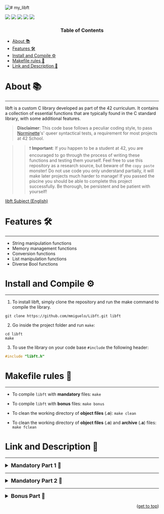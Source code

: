 ![# my_libft](https://github.com/mmiguelo/42_project_badges/blob/main/covers/cover-libft-bonus.png)

<p>
    <img src="https://img.shields.io/badge/score-125%20%2F%20100-success?style=for-the-badge" />
    <img src="https://img.shields.io/github/repo-size/mmiguelo/Libft?style=for-the-badge&logo=github">
    <img src="https://img.shields.io/github/languages/count/mmiguelo/Libft?style=for-the-badge&logo=" />
    <img src="https://img.shields.io/github/languages/top/mmiguelo/Libft?style=for-the-badge" />
    <img src="https://img.shields.io/github/last-commit/mmiguelo/Libft?style=for-the-badge" />
</p>


<h3 align=center>Table of Contents</h3>

<!-- mtoc-start -->

* [About 📚](#about-)
* [Features 🛠️](#features-)
* [Install and Compile ⚙️](#installation-)
* [Makefile rules 🔧](#makefile-rules-)
* [Link and Description 🔗](#link-and-description)


<!-- mtoc-end -->

<div/>



<div align=left>


# About 📚
___
libft is a custom C library developed as part of the 42 curriculum. It contains a collection of essential functions that are typically found in the C standard library, with some additional features.

> **Disclaimer**: This code base follows a peculiar coding style, to pass [Norminette](https://github.com/42School/norminette)'s' queer syntactical tests, a requirement for most projects at 42 School.

>> ❗ **Important**: If you happen to be a student at 42, you are encouraged to go through the process of writing these functions and testing them yourself. Feel free to use this repository as a research source, but beware of the `copy paste` monster! Do not use code you only understand partially, it will make later projects much harder to manage! If you passed the piscine you should be able to complete this project successfully. Be thorough, be persistent and be patient with yourself!

[libft Subject (English)](/libft.en.subject.pdf)

# Features 🛠️
___
- String manipulation functions
- Memory management functions
- Conversion functions
- List manipulation functions
- Diverse Bool functions

# Install and Compile ⚙️
___
1. To install libft, simply clone the repository and run the make command to compile the library.

```
git clone https://github.com/mmiguelo/Libft.git libft
```

2. Go inside the project folder and run `make`:

```
cd libft
make
```

3. To use the library on your code base `#include` the following header:

```c
#include "libft.h"
```

# Makefile rules 🔧
___
- To compile `libft` with **mandatory** files: `make`

- To compile `libft` with **bonus** files: `make bonus`

- To clean the working directory of **object files** (**.o**): `make clean`

- To clean the working directory of **object files** (**.o**) and **archive** (**.a**) files: `make fclean`

# Link and Description 🔗
___
<details>
	<summary style="font-size: 18px; font-weight: bold;">Mandatory Part 1 📝</summary>
<ul>
	
| Functions | Description |
| --------------- | --------------- |
| [ft_salpha](https://github.com/mmiguelo/Libft/blob/main/ft_salpha.c) | Checks if the character is alphabetic (a-z, A-Z). |
| [ft_isdigit](https://github.com/mmiguelo/Libft/blob/main/ft_isdigit.c) | Checks if the character is a digit (0-9). |
| [ft_isalnum](https://github.com/mmiguelo/Libft/blob/main/ft_isalnum.c) | Checks if the character is alphanumeric (a-z, A-Z, 0-9). |
| [ft_isascii](https://github.com/mmiguelo/Libft/blob/main/ft_isascii.c) | Checks if the character is a valid ASCII character (0-127). |
| [ft_isprint](https://github.com/mmiguelo/Libft/blob/main/ft_isprint.c) | Checks if the character is printable (space, punctuation, numbers, and letters). |
| [ft_strlen](https://github.com/mmiguelo/Libft/blob/main/ft_strlen.c) | Returns the length of a string (excluding the null terminator). |
| [ft_strlcpy](https://github.com/mmiguelo/Libft/blob/main/ft_strlcpy.c) | Copies a string into a buffer with a size limit, ensuring it’s null-terminated. |
| [ft_strlcat](https://github.com/mmiguelo/Libft/blob/main/ft_strlcat.c) | Appends a string to another with a size limit, ensuring it’s null-terminated. |
| [ft_strchr](https://github.com/mmiguelo/Libft/blob/main/ft_strchr.c) | Finds the first occurrence of a character in a string. |
| [ft_strrchr](https://github.com/mmiguelo/Libft/blob/main/ft_strrchr.c) | Finds the last occurrence of a character in a string. |
| [ft_strncmp](https://github.com/mmiguelo/Libft/blob/main/ft_strncmp.c) | Compares two strings up to a given number of characters. |
| [ft_strnstr](https://github.com/mmiguelo/Libft/blob/main/ft_strnstr.c) | Finds the first occurrence of a substring in a string, up to a given length. |
| [ft_bzero](https://github.com/mmiguelo/Libft/blob/main/ft_bzero.c) | Sets a block of memory to zero (clears memory). |
| [ft_calloc](https://github.com/mmiguelo/Libft/blob/main/ft_calloc.c) | Allocates memory and sets it to zero. |
| [ft_strdup](https://github.com/mmiguelo/Libft/blob/main/ft_strdup.c) | Duplicates a string by allocating memory and copying the string into it. |
| [ft_memset](https://github.com/mmiguelo/Libft/blob/main/ft_memset.c) | Fills a block of memory with a specific byte. |
| [ft_memcpy](https://github.com/mmiguelo/Libft/blob/main/ft_memcpy.c) | Copies a block of memory from one location to another. |
| [ft_memmove](https://github.com/mmiguelo/Libft/blob/main/ft_memmove.c) | Moves a block of memory from one location to another, handling overlapping memory regions. |
| [ft_memchr](https://github.com/mmiguelo/Libft/blob/main/ft_memchr.c) | Finds the first occurrence of a byte in a block of memory. |
| [ft_memcmp](https://github.com/mmiguelo/Libft/blob/main/ft_memcmp.c) | Compares two blocks of memory byte by byte. |
| [ft_toupper](https://github.com/mmiguelo/Libft/blob/main/ft_toupper.c) | Converts a lowercase character to uppercase. |
| [ft_tolower](https://github.com/mmiguelo/Libft/blob/main/ft_tolower.c) | Converts an uppercase character to lowercase. |
| [ft_atoi](https://github.com/mmiguelo/Libft/blob/main/ft_atoi.c) | Converts a string to an integer, handling optional white spaces and signs. |


</details>

___

<details>
	<summary style="font-size: 18px; font-weight: bold;">Mandatory Part 2 📝</summary>
	<ul>
	
| Functions | Description |
| --------------- | --------------- |
| [ft_substr](https://github.com/mmiguelo/Libft/blob/main/ft_substr.c) | Allocates and returns a substring from a string, starting at a specified index and having a limit. |
| [ft_strjoin](https://github.com/mmiguelo/Libft/blob/main/ft_strjoin.c) | Allocates and returns a new string by concatenating two strings. |
| [ft_strtrim](https://github.com/mmiguelo/Libft/blob/main/ft_strtrim.c) | Allocates and returns a new string, trimming the specified characters from both ends of a string. |
| [ft_split](https://github.com/mmiguelo/Libft/blob/main/ft_split.c) | Allocates and returns an array of strings by splitting a string at a given delimiter. |
| [ft_itoa](https://github.com/mmiguelo/Libft/blob/main/ft_itoa.c) | Converts an integer to a string representation. |
| [ft_strmapi](https://github.com/mmiguelo/Libft/blob/main/ft_strmapi.c) | Applies a function to each character of a string and returns a new string with the results. |
| [ft_striteri](https://github.com/mmiguelo/Libft/blob/main/ft_striteri.c) | Applies a function to each character of a string (with index) for side effects. |
| [ft_putchar_fd](https://github.com/mmiguelo/Libft/blob/main/ft_putchar_fd.c) | Writes a character to a given file descriptor. |
| [ft_putstr_fd](https://github.com/mmiguelo/Libft/blob/main/ft_putstr_fd.c) | Writes a string to a given file descriptor. |
| [ft_putendl_fd](https://github.com/mmiguelo/Libft/blob/main/ft_putendl_fd.c) | Writes a string followed by a newline to a given file descriptor. |
| [ft_putnbr_fd](https://github.com/mmiguelo/Libft/blob/main/ft_putnbr_fd.c) | Writes an integer as a string to a given file descriptor. |


</details>

___

<details>
	<summary style="font-size: 18px; font-weight: bold;">Bonus Part 📝</summary>
	<ul>

| Functions | Description |
| --------------- | --------------- |
| ft_lstnew | Creates a new list element (node) with the given content. |
| ft_lstadd_front | Adds a new element to the beginning of the list. |
| ft_lstsize | Returns the size (number of elements) of the list. |
| ft_lstlast | Returns the last element (node) of the list. |
| ft_lstadd_back | Adds a new element to the end of the list. |
| ft_lstdelone | Deletes a single list element (node) and frees its memory. |
| ft_lstclear | Deletes all elements of the list and frees their memory. |
| ft_lstiter | Iterates over the list and applies a function to each element. |
| ft_lstmap | Iterates over the list and applies a function to each element, creating a new list with the results. |

</details>

<p align="right">(<a href="#readme-top">get to top</a>)</p>
